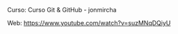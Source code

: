<p>Curso: Curso Git & GitHub - jonmircha</p>
<p>Web: <a href="https://www.youtube.com/watch?v=suzMNqDQiyU">https://www.youtube.com/watch?v=suzMNqDQiyU</a></p>
